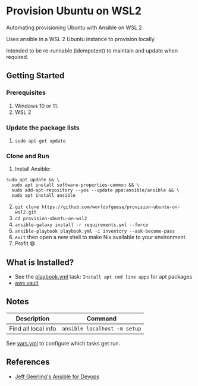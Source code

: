 # Provision Ubuntu on WSL2

Automating provisioning Ubuntu with Ansible on WSL 2

Uses ansible in a WSL 2 Ubuntu instance to provision locally.

Intended to be re-runnable (idempotent) to maintain and update when required.

## Getting Started

### Prerequisites

1. Windows 10 or 11.
1. WSL 2

### Update the package lists

1. `sudo apt-get update`

### Clone and Run

1. Install Ansible:
```
sudo apt update && \
  sudo apt install software-properties-common && \
  sudo add-apt-repository --yes --update ppa:ansible/ansible && \
  sudo apt install ansible
```
2. `git clone https://github.com/worldofgeese/provision-ubuntu-on-wsl2.git`
3. `cd provision-ubuntu-on-wsl2`
4. `ansible-galaxy install -r requirements.yml --force`
5. `ansible-playbook playbook.yml -i inventory --ask-become-pass`
6. `exit` then open a new shell to make Nix available to your environment
7. Profit :smile:

## What is Installed?

- See the [playbook.yml](playbook.yml) task: `Install apt cmd line apps` for apt packages
- [aws vault](tasks/aws-vault.yml)

## Notes

|Description           | Command                                                                       |
|--------------------- | ----------------------------------------------------------------------------- |
|Find all local info   | `ansible localhost -m setup`                                                  |

See [vars.yml](vars.yml) to configure which tasks get run.

## References

- [Jeff Geerling's Ansible for Devops](https://leanpub.com/ansible-for-devops/c/J2V7E1SOETu3)

